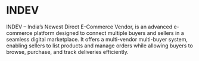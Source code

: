 # INDEV
INDEV – India’s Newest Direct E-Commerce Vendor, is an advanced e-commerce platform designed to connect multiple buyers and sellers in a seamless digital marketplace. It offers a multi-vendor multi-buyer system, enabling sellers to list products and manage orders while allowing buyers to browse, purchase, and track deliveries efficiently.
